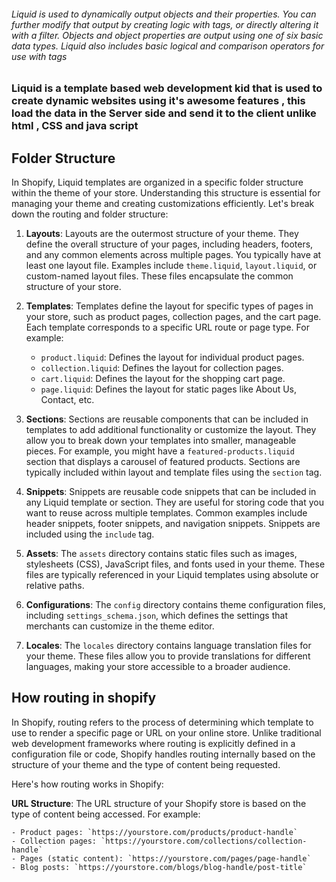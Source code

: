 
###### Liquid is used to dynamically output objects and their properties. You can further modify that output by creating logic with tags, or directly altering it with a filter. Objects and object properties are output using one of six basic data types. Liquid also includes basic logical and comparison operators for use with tags


### Liquid is a template based web development kid that is used to create dynamic websites using it's awesome features , this load the data in the **Server side** and send it to the client unlike html , CSS and java script


## Folder Structure

In Shopify, Liquid templates are organized in a specific folder structure within the theme of your store. Understanding this structure is essential for managing your theme and creating customizations efficiently. Let's break down the routing and folder structure:

1. **Layouts**: Layouts are the outermost structure of your theme. They define the overall structure of your pages, including headers, footers, and any common elements across multiple pages. You typically have at least one layout file. Examples include `theme.liquid`, `layout.liquid`, or custom-named layout files. These files encapsulate the common structure of your store.
    
2. **Templates**: Templates define the layout for specific types of pages in your store, such as product pages, collection pages, and the cart page. Each template corresponds to a specific URL route or page type. For example:
    
    - `product.liquid`: Defines the layout for individual product pages.
    - `collection.liquid`: Defines the layout for collection pages.
    - `cart.liquid`: Defines the layout for the shopping cart page.
    - `page.liquid`: Defines the layout for static pages like About Us, Contact, etc.
    
1. **Sections**: Sections are reusable components that can be included in templates to add additional functionality or customize the layout. They allow you to break down your templates into smaller, manageable pieces. For example, you might have a `featured-products.liquid` section that displays a carousel of featured products. Sections are typically included within layout and template files using the `section` tag.
    
4. **Snippets**: Snippets are reusable code snippets that can be included in any Liquid template or section. They are useful for storing code that you want to reuse across multiple templates. Common examples include header snippets, footer snippets, and navigation snippets. Snippets are included using the `include` tag.
    
5. **Assets**: The `assets` directory contains static files such as images, stylesheets (CSS), JavaScript files, and fonts used in your theme. These files are typically referenced in your Liquid templates using absolute or relative paths.
    
6. **Configurations**: The `config` directory contains theme configuration files, including `settings_schema.json`, which defines the settings that merchants can customize in the theme editor.
    
7. **Locales**: The `locales` directory contains language translation files for your theme. These files allow you to provide translations for different languages, making your store accessible to a broader audience.

## How routing in shopify

In Shopify, routing refers to the process of determining which template to use to render a specific page or URL on your online store. Unlike traditional web development frameworks where routing is explicitly defined in a configuration file or code, Shopify handles routing internally based on the structure of your theme and the type of content being requested.

Here's how routing works in Shopify:

**URL Structure**: The URL structure of your Shopify store is based on the type of content being accessed. For example:
    
    - Product pages: `https://yourstore.com/products/product-handle`
    - Collection pages: `https://yourstore.com/collections/collection-handle`
    - Pages (static content): `https://yourstore.com/pages/page-handle`
    - Blog posts: `https://yourstore.com/blogs/blog-handle/post-title`


